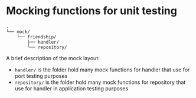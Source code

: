 # Mocking functions for unit testing

```tree
.
└── mock/
    └── friendship/
        ├── handler/
        └── repository/
```

A brief description of the mock layout:

* `handler/` is the folder hold many mock functions for handler that use for port testing purposes
* `repository/` is the folder hold many mock functions for repository that use for handler in application testing purposes